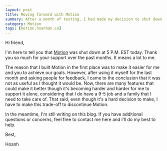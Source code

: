 ```yaml
---
layout: post
title: Moving forward with Motion
summary: After a month of testing, I had made my decision to shut down Motion.
category: Motion
tags: [motion.hoanhan.co]
---
```


Hi friend,

I'm here to tell you that [Motion](/motion) was shut down at 5 P.M. EST today. Thank you so much for your support
over the past months. It means a lot to me.

The reason that I built Motion in the first place was to make it easier for me and you to achieve our goals.
However, after using it myself for the last month and asking people for feedback, I came to the conclusion
that it was not as useful as I thought it would be. Now, there are many features that could make it better
though it's becoming harder and harder for me to support it alone, considering that I do have a 9-5 job and
a family that I need to take care of. That said, even though it's a hard decision to make, I have to make
this trade-off to discontinue Motion.

In the meantime, I'm still writing on this blog. If you have additional questions or concerns, feel free to
contact me here and I'll do my best to help.

Best,

Hoanh
